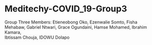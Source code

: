 # Meditechy-COVID_19-Group3
Group Three Members: 
Etieneobong Oko, 
Ezenwalie Somto, 
Fisha Mehabaw, 
Gabriel Ntwari, 
Grace Ogundaini, 
Hamse Mohamed, 
Ibrahim Kamara,  
Ibtissam Chouja, 
IDOWU Dolapo
